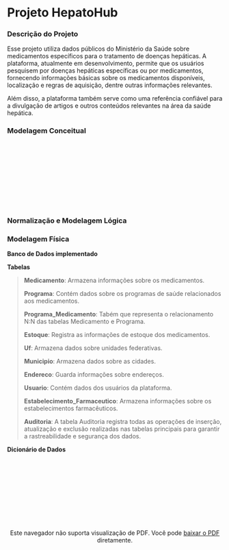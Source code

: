 # Projeto HepatoHub

### Descrição do Projeto
Esse projeto utiliza dados públicos do Ministério da Saúde sobre medicamentos específicos para o tratamento de doenças hepáticas. A plataforma, atualmente em desenvolvimento, permite que os usuários pesquisem por doenças hepáticas específicas ou por medicamentos, fornecendo informações básicas sobre os medicamentos disponíveis, localização e regras de aquisição, dentre outras informações relevantes.

Além disso, a plataforma também serve como uma referência confiável para a divulgação de artigos e outros conteúdos relevantes na área da saúde hepática.

### Modelagem Conceitual
<p align="center">
  <object data="https://github.com/tiagotff/HepatoHub/blob/main/1_Modelagem_Conceitual_HepatoHub.pdf" type="application/pdf" width="1000px" height="600px">
    <embed src="https://github.com/tiagotff/HepatoHub/blob/main/1_Modelagem_Conceitual_HepatoHub.pdf">
    </embed>
  </object>
</p>


### Normalização e Modelagem Lógica


### Modelagem Física


**Banco de Dados implementado**


**Tabelas**
>
>**Medicamento**: Armazena informações sobre os medicamentos.
>
>**Programa**: Contém dados sobre os programas de saúde relacionados aos medicamentos.
>
>**Programa_Medicamento**: Tabém que representa o relacionamento N:N das tabelas Medicamento e Programa.
>
>**Estoque**: Registra as informações de estoque dos medicamentos.
>
>**Uf**: Armazena dados sobre unidades federativas.
>
>**Municipio**: Armazena dados sobre as cidades.
>
>**Endereco**: Guarda informações sobre endereços.
>
>**Usuario**: Contém dados dos usuários da plataforma.
>
>**Estabelecimento_Farmaceutico**: Armazena informações sobre os estabelecimentos farmacêuticos.
>
>**Auditoria**: A tabela Auditoria registra todas as operações de inserção, atualização e exclusão realizadas nas tabelas principais para garantir a rastreabilidade e segurança dos dados.

**Dicionário de Dados**


<p align="center">
  <object data="https://github.com/seu-usuario/seu-repositorio/raw/main/3_6_Dicionario_de_Dados_HepatoHub_22_06_2024.pdf" type="application/pdf" width="1000px" height="600px">
    <embed src="https://github.com/seu-usuario/seu-repositorio/raw/main/3_6_Dicionario_de_Dados_HepatoHub_22_06_2024.pdf">
      <p>Este navegador não suporta visualização de PDF. Você pode <a href="https://github.com/seu-usuario/seu-repositorio/raw/main/3_6_Dicionario_de_Dados_HepatoHub_22_06_2024.pdf">baixar o PDF</a> diretamente.</p>
    </embed>
  </object>
</p>
